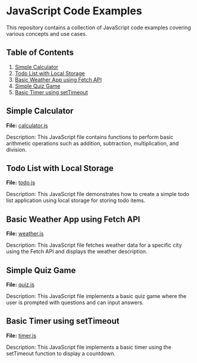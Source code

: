 
# JavaScript Code Examples

This repository contains a collection of JavaScript code examples covering various concepts and use cases.

## Table of Contents

1. [Simple Calculator](#simple-calculator)
2. [Todo List with Local Storage](#todo-list-with-local-storage)
3. [Basic Weather App using Fetch API](#basic-weather-app-using-fetch-api)
4. [Simple Quiz Game](#simple-quiz-game)
5. [Basic Timer using setTimeout](#basic-timer-using-settimeout)

## Simple Calculator

**File:** [calculator.js](calculator.js)

Description: This JavaScript file contains functions to perform basic arithmetic operations such as addition, subtraction, multiplication, and division.

## Todo List with Local Storage

**File:** [todo.js](todo.js)

Description: This JavaScript file demonstrates how to create a simple todo list application using local storage for storing todo items.

## Basic Weather App using Fetch API

**File:** [weather.js](weather.js)

Description: This JavaScript file fetches weather data for a specific city using the Fetch API and displays the weather description.

## Simple Quiz Game

**File:** [quiz.js](quiz.js)

Description: This JavaScript file implements a basic quiz game where the user is prompted with questions and can input answers.

## Basic Timer using setTimeout

**File:** [timer.js](timer.js)

Description: This JavaScript file implements a basic timer using the setTimeout function to display a countdown.

